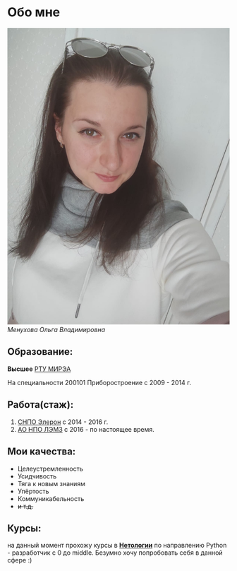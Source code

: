 # Обо мне

![фотография](images/Изображение%20WhatsApp%202023-10-14%20в%2015.34.30_16a2abea.jpg)
*Менухова Ольга Владимировна*
## Образование:

__Высшее__
[РТУ МИРЭА](https://www.mirea.ru/about/history-of-the-university/history-of-the-university/?ysclid=lnq0dg32li540639015)

На специальности 200101 Приборостроение с 2009 - 2014 г.

## Работа(стаж):

1. [СНПО Элерон](https://www.atomic-energy.ru/Eleron?ysclid=lnqhekkmr1400728032) с 2014 - 2016 г.
2. [АО НПО ЛЭМЗ](https://lemz.ru/?ysclid=lnqhh8qnyh284215909) с 2016 - по настоящее время.

## Мои качества:

* Целеустремленность
* Усидчивость
* Тяга к новым знаниям
* Упёртость
* Коммуникабельность
* ~~и т.д.~~

## Курсы:

на данный момент прохожу курсы в [__Нетологии__](https://netology.ru/?utm_source=yandex&utm_medium=cpc&utm_campaign=brand_all_ou_ya_retarget_abtest_rassrochka_tomi_test&utm_content=14577048091&utm_term=%D0%BD%D0%B5%D1%82%D0%BE%D0%BB%D0%BE%D0%B3%D0%B8%D1%8F&yclid=65648440641585151) по направлению Python - разработчик с 0 до middle.
Безумно хочу попробовать себя в данной сфере :)